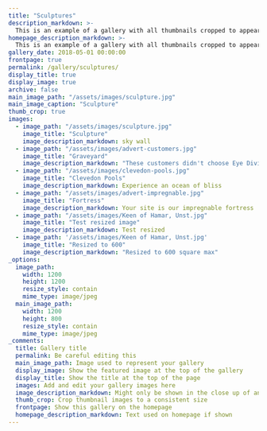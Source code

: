 ```yaml
---
title: "Sculptures"
description_markdown: >-
  This is an example of a gallery with all thumbnails cropped to appear the same size. You can change this with the setting: thumb_crop
homepage_description_markdown: >-
  This is an example of a gallery with all thumbnails cropped to appear the same size. You can change this with the setting: thumb_crop
gallery_date: 2018-05-01 00:00:00
frontpage: true
permalink: /gallery/sculptures/
display_title: true
display_image: true
archive: false
main_image_path: "/assets/images/sculpture.jpg"
main_image_caption: "Sculpture"
thumb_crop: true
images:
  - image_path: "/assets/images/sculpture.jpg"
    image_title: "Sculpture"
    image_description_markdown: sky wall
  - image_path: "/assets/images/advert-customers.jpg"
    image_title: "Graveyard"
    image_description_markdown: "These customers didn't choose Eye Division"
  - image_path: "/assets/images/clevedon-pools.jpg"
    image_title: "Clevedon Pools"
    image_description_markdown: Experience an ocean of bliss
  - image_path: "/assets/images/advert-impregnable.jpg"
    image_title: "Fortress"
    image_description_markdown: Your site is our impregnable fortress
  - image_path: "/assets/images/Keen of Hamar, Unst.jpg"
    image_title: "Test resized image"
    image_description_markdown: Test resized
  - image_path: '/assets/images/Keen of Hamar, Unst.jpg'
    image_title: "Resized to 600"
    image_description_markdown: "Resized to 600 square max"
_options:
  image_path:
    width: 1200
    height: 1200
    resize_style: contain
    mime_type: image/jpeg
  main_image_path:
    width: 1200
    height: 800
    resize_style: contain
    mime_type: image/jpeg
_comments:
  title: Gallery title
  permalink: Be careful editing this
  main_image_path: Image used to represent your gallery
  display_image: Show the featured image at the top of the gallery
  display_title: Show the title at the top of the page
  images: Add and edit your gallery images here
  image_description_markdown: Might only be shown in the close up of an image
  thumb_crop: Crop thumbnail images to a consistent size
  frontpage: Show this gallery on the homepage
  homepage_description_markdown: Text used on homepage if shown
---
```

